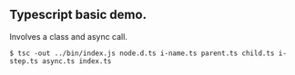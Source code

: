 ## Typescript basic demo.
Involves a class and async call.

```
$ tsc -out ../bin/index.js node.d.ts i-name.ts parent.ts child.ts i-step.ts async.ts index.ts
```
